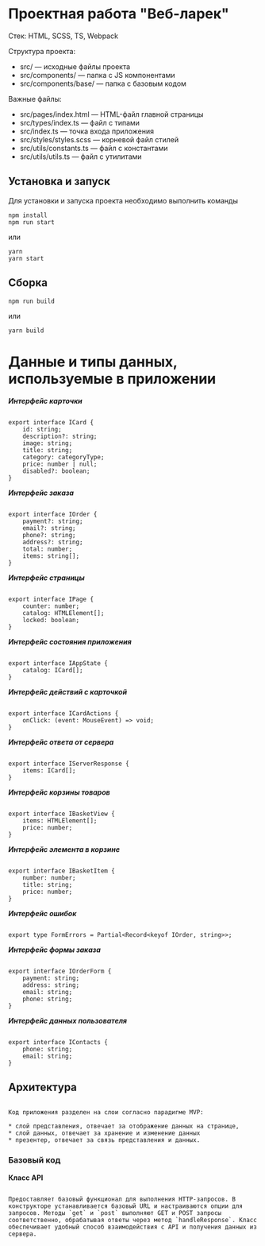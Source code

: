 # Проектная работа "Веб-ларек"

Стек: HTML, SCSS, TS, Webpack

Структура проекта:
- src/ — исходные файлы проекта
- src/components/ — папка с JS компонентами
- src/components/base/ — папка с базовым кодом

Важные файлы:
- src/pages/index.html — HTML-файл главной страницы
- src/types/index.ts — файл с типами
- src/index.ts — точка входа приложения
- src/styles/styles.scss — корневой файл стилей
- src/utils/constants.ts — файл с константами
- src/utils/utils.ts — файл с утилитами

## Установка и запуск
Для установки и запуска проекта необходимо выполнить команды

```
npm install
npm run start
```

или

```
yarn
yarn start
```
## Сборка

```
npm run build
```

или

```
yarn build

```

# Данные и типы данных, используемые в приложении


***Интерфейс карточки***

```

export interface ICard {
	id: string;
	description?: string;
	image: string;
	title: string;
	category: categoryType;
	price: number | null;
	disabled?: boolean;
}

```

***Интерфейс заказа***

```

export interface IOrder {
	payment?: string;
	email?: string;
	phone?: string;
	address?: string;
	total: number;
	items: string[];
}

```

***Интерфейс страницы***

```

export interface IPage {
	counter: number;
	catalog: HTMLElement[];
	locked: boolean;
}

```

***Интерфейс состояния приложения***

```

export interface IAppState {
	catalog: ICard[];
}

```

***Интерфейс действий с карточкой***

```

export interface ICardActions {
	onClick: (event: MouseEvent) => void;
}

```

***Интерфейс ответа от сервера***

```

export interface IServerResponse {
	items: ICard[];
}

```

***Интерфейс корзины товаров***

```

export interface IBasketView {
	items: HTMLElement[];
	price: number;
}

```

***Интерфейс элемента в корзине***

```

export interface IBasketItem {
	number: number;
	title: string;
	price: number;
}

```

***Интерфейс ошибок***

```

export type FormErrors = Partial<Record<keyof IOrder, string>>;

```

***Интерфейс формы заказа***

```

export interface IOrderForm {
	payment: string;
	address: string;
	email: string;
	phone: string;
}

```

***Интерфейс данных пользователя***

```

export interface IContacts {
	phone: string;
	email: string;
}

```
## Архитектура

```

Код приложения разделен на слои согласно парадигме MVP:

* слой представления, отвечает за отображение данных на странице,
* слой данных, отвечает за хранение и изменение данных
* презентер, отвечает за связь представления и данных.

```

### Базовый код

**Класс API**

```

Предоставляет базовый функционал для выполнения HTTP-запросов. В конструкторе устанавливается базовый URL и настраиваются опции для запросов. Методы `get` и `post` выполняют GET и POST запросы соответственно, обрабатывая ответы через метод `handleResponse`. Класс обеспечивает удобный способ взаимодействия с API и получения данных из сервера.	
